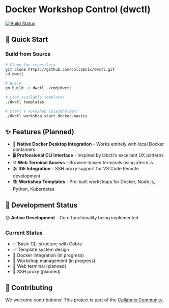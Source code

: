 # Docker Workshop Control (dwctl)

[![Build Status](https://github.com/collabnix/dwctl/workflows/CI/badge.svg)](https://github.com/collabnix/dwctl/actions)




## 🚀 Quick Start

### Build from Source
```bash
# Clone the repository
git clone https://github.com/collabnix/dwctl.git
cd dwctl

# Build
go build -o dwctl ./cmd/dwctl

# List available templates
./dwctl templates

# Start a workshop (placeholder)
./dwctl workshop start docker-basics
```

## ✨ Features (Planned)

- 🐳 **Native Docker Desktop Integration** - Works entirely with local Docker containers
- 🖥️ **Professional CLI Interface** - Inspired by labctl's excellent UX patterns  
- 🌐 **Web Terminal Access** - Browser-based terminals using xterm.js
- 🛠️ **IDE Integration** - SSH proxy support for VS Code Remote development
- 📚 **Workshop Templates** - Pre-built workshops for Docker, Node.js, Python, Kubernetes


## 🚧 Development Status

🟡 **Active Development** - Core functionality being implemented

### Current Status
- ✅ Basic CLI structure with Cobra
- ✅ Template system design
- 🚧 Docker integration (in progress)
- 🚧 Workshop management (in progress)
- 🚧 Web terminal (planned)
- 🚧 SSH proxy (planned)

## 🤝 Contributing

We welcome contributions! This project is part of the [Collabnix Community](https://collabnix.com).


